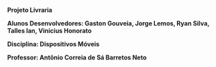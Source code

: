 **Projeto Livraria**

**Alunos Desenvolvedores: Gaston Gouveia, Jorge Lemos, Ryan Silva, Talles Ian, Vinicius Honorato**

**Disciplina: Dispositivos Móveis**

**Professor: Antônio Correia de Sá Barretos Neto**
